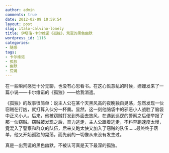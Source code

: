 ```yaml
---
author: admin
comments: true
date: 2012-02-09 10:59:54
layout: post
slug: italo-calvino-lonely
title: 伊塔洛·卡尔维诺《孤独》，荒诞的黑色幽默
wordpress_id: 1116
categories:
- 随感
tags:
- 卡尔维诺
- 孤独
- 幽默
- 荒诞
---
```


在一些瞬间感觉十分无聊，也没有心思看书。在这心慌意乱的时候，姗姗发来了一篇小说——卡尔维诺的《孤独》——给我消遣。

《孤独》的故事很简单：说主人公在某个天黑风高的夜晚独自晃荡，忽然发现一伙窃贼在行凶，就打算入伙分一杯羹。显然，这一刻他脑袋中的邪恶小人战胜了脑袋中正义小人。后来，他被窃贼打发到外面去放风，在遇到巡逻的警察之后便举报了那一伙窃贼。窃贼被发现之后，奋力逃走，主人公跟着逃走，不料奔跑速度太慢，竟混入了警察和群众的队伍，后来又跑太快又加入了窃贼的队伍……最终终于落单，他又开始孤独的晃荡，而先前的一切像从来没有发生过。

真是一出荒诞的黑色幽默，不被认可真是天下最深的孤独。

